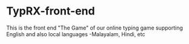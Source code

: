 # TypRX-front-end
This is the front end "The Game" of our online typing game supporting English and also local languages -Malayalam, Hindi, etc
